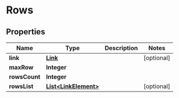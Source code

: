 
# Rows

## Properties
Name | Type | Description | Notes
------------ | ------------- | ------------- | -------------
**link** | [**Link**](Link.md) |  |  [optional]
**maxRow** | **Integer** |  | 
**rowsCount** | **Integer** |  | 
**rowsList** | [**List&lt;LinkElement&gt;**](LinkElement.md) |  |  [optional]



